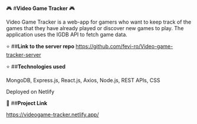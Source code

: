 :video_game: #**Video Game Tracker** :video_game:	

Video Game Tracker is a web-app for gamers who want to keep track of the games that they have already played or discover new games to play. The application uses the IGDB API to fetch game data.


:star:	##**Link to the server repo**
https://github.com/fevi-ro/Video-game-tracker-server



:star:	##**Technologies used**

MongoDB, Express.js, React.js, Axios, Node.js, REST APIs, CSS

Deployed on Netlify



:unicorn: ##**Project Link**

https://videogame-tracker.netlify.app/
